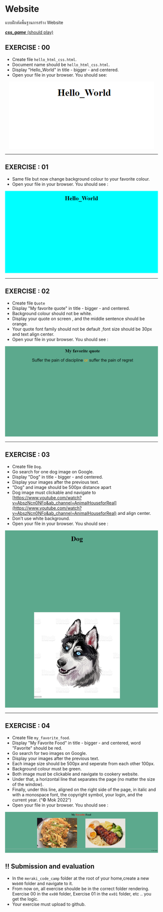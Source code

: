 # Website

แบบฝึกหัดพื้นฐานการสร้าง Website

[***css_game*** (should play)](https://flexboxfroggy.com/)
## EXERCISE : 00

* Create file `hello_html_css.html`.
* Document name should be `hello_html_css.html`.
* Display "Hello_World" in title - bigger - and centered. 
* Open your file in your browser. You should see:

<p align="center">
  <img src="../../../assets/web00/ex00.png" />
</p>

<hr>


## EXERCISE : 01

* Same file but now change background colour to your favorite colour.
* Open your file in your browser. You should see :


<p align="center">
  <img src="../../../assets/web00/ex01.png" />
</p>

<hr>

## EXERCISE : 02

* Create file `Quote`
* Display "My favorite quote" in title - bigger - and centered. 
* Background colour should not be white.
* Display your quote on screen , and the middle sentence should be orange.
* Your quote font family should not be default ,font size should be 30px and text align center.
* Open your file in your browser. You should see :

<p align="center">
  <img src="../../../assets/web00/ex02.png" />
</p>

<hr>

## EXERCISE : 03

* Create file `Dog`.
* Go search for one dog image on Google.
* Display "Dog" in title - bigger - and centered. 
* Display your images after the previous text.
* "Dog" and image should be 500px distance apart 
* Dog image must clickable and navigate to [https://www.youtube.com/watch?v=AbszNcn0NFo&ab_channel=AnimalHouseforReal](https://www.youtube.com/watch?v=AbszNcn0NFo&ab_channel=AnimalHouseforReal) and align center.
* Don't use white background.
* Open your file in your browser. You should see :

<p align="center">
  <img src="../../../assets/web00/ex03.png" />
</p>

<hr>

## EXERCISE : 04

* Create file `my_favorite_food`.
* Display "My Favorite Food" in title - bigger - and centered, word "Favorite" should be red. 
* Go search for two images on Google.
* Display your images after the previous text.
* Each image size should be 500px and seperate from each other 100px.
* Background colour must be green.
* Both image must be clickable and navigate to cookery website.
* Under that, a horizontal line that separates the page (no matter the size of the
window).
* Finally, under this line, aligned on the right side of the page, in italic and with a
monospace font, the copyright symbol, your login, and the current year. (“© Mok 2022”)
* Open your file in your browser. You should see :

<p align="center">
  <img src="../../../assets/web00/ex04.png" />
</p>


## !! Submission and evaluation

*  In the `meraki_code_camp` folder at the root of your home,create a new `Web00` folder and navigate to it.
* From now on, all exercise shoulde be in the correct folder rendering. Exercise 00 in the `ex00` folder, Exercise 01 in the `ex01` folder, etc .. you get the logic.
* Your exercise must upload to github.
